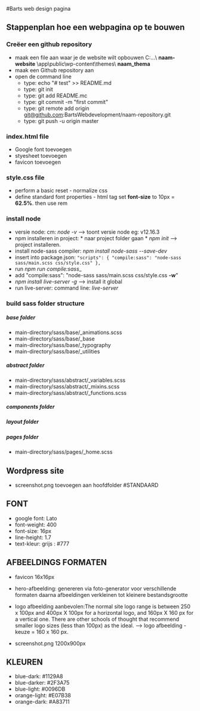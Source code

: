 #Barts web design pagina
## Stappenplan hoe een webpagina op te bouwen
### Creëer een github repository
* maak een file aan waar je de website wilt opbouwen C:\...\ __naam-website__ \app\public\wp-content\themes\ __naam_thema__
* maak een Github repository aan
* open de command line
	* type: echo "# test" >> README.md
	* type: git init
	* type: git add README.mc
	* type: git commit -m "first commit"
	* type: git remote add origin git@github.com:BartsWebdevelopment/naam-repository.git
	* type: git push -u origin master

### index.html file
 * Google font toevoegen
 * styesheet toevoegen
 * favicon toevoegen
 
### style.css file
 * perform a basic reset - normalize css
 * define standard font properties - html tag set **font-size** to 10px = **62.5%**. then use rem
 
### install node
  * versie node: cm: _node -v_ --> toont versie node eg: v12.16.3
  * npm installeren in project:
        * naar project folder gaan
        * _npm init_  --> project installeren.
  * install node-sass compiler: _npm install node-sass --save-dev_
  * insert into package.json: `"scripts": {
                                    "compile:sass": "node-sass sass/main.scss css/style.css"
                                  },`
  * run _npm run compile:sass__
  * add "compile:sass": "node-sass sass/main.scss css/style.css **-w**"
  * _npm install live-server -g_ --> install it global
  * run live-server: command line: _live-server_
### build sass folder structure
##### base folder
  * main-directory/sass/base/_animations.scss
  * main-directory/sass/base/_base
  * main-directory/sass/base/_typography
  * main-directory/sass/base/_utilities
##### abstract folder
  * main-directory/sass/abstract/_variables.scss
  * main-directory/sass/abstract/_mixins.scss
  * main-directory/sass/abstract/_functions.scss
##### components folder
##### layout folder
##### pages folder
   * main-directory/sass/pages/_home.scss
   
## Wordpress site
   * screenshot.png toevoegen aan hoofdfolder
#STANDAARD
## FONT
 * google font: Lato
 * font-weight: 400
 * font-size: 16px
 * line-height: 1.7
 * text-kleur: grijs : #777
  
## AFBEELDINGS FORMATEN
 * favicon 16x16px
 * hero-afbeelding:
    genereren via foto-generator voor verschillende formaten
    daarna afbeeldingen verkleinen tot kleinere bestandsgrootte
    
 * logo afbeelding aanbevolen:The normal site logo range is between 250 x 100px and 400px X 100px for a horizontal logo, and 160px X 160 px for a vertical one. There are other schools of thought that recommend smaller logo sizes (less than 100px) as the ideal.
   --> logo afbeelding - keuze = 160 x 160 px.
 * screenshot.png 1200x900px
   
## KLEUREN
 * blue-dark: #1129A8
 * blue-darker: #2F3A75
 * blue-light: #0096DB
 * orange-light: #E07B38
 * orange-dark: #A83711